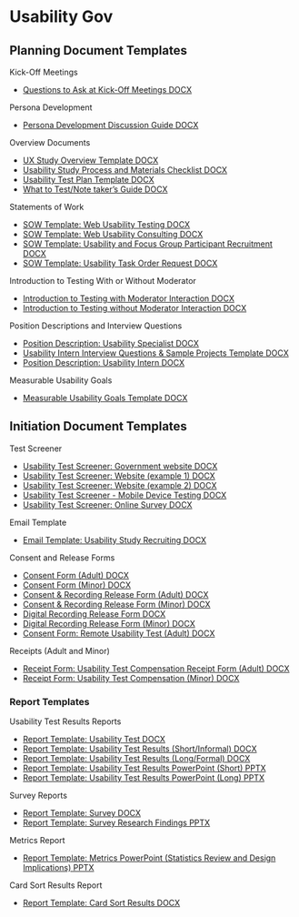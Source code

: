 # Usability Gov

## Planning Document Templates

Kick-Off Meetings
*   [Questions to Ask at Kick-Off Meetings DOCX](http://www.usability.gov/how-to-and-tools/resources/templates/questions-ask-kick-meetings.html)

Persona Development 
*   [Persona Development Discussion Guide DOCX](http://www.usability.gov/how-to-and-tools/resources/templates/persona-development-discussion-guide.html)

Overview Documents
*   [UX Study Overview Template DOCX](http://www.usability.gov/how-to-and-tools/resources/templates/ux-study-overview-template.html)
*   [Usability Study Process and Materials Checklist DOCX](http://www.usability.gov/how-to-and-tools/resources/templates/usability-study-process-and-materials-checklist.html)
*   [Usability Test Plan Template DOCX](http://www.usability.gov/how-to-and-tools/resources/templates/usability-test-plan-template.html)
*   [What to Test/Note taker’s Guide DOCX](http://www.usability.gov/how-to-and-tools/resources/templates/what-testnote-takers-guide.html)

Statements of Work
*   [SOW Template: Web Usability Testing DOCX](http://www.usability.gov/how-to-and-tools/resources/templates/sow-template-web-usability-testing.html)
*   [SOW Template: Web Usability Consulting DOCX](http://www.usability.gov/how-to-and-tools/resources/templates/sow-template-web-usability-consulting.html)
*   [SOW Template: Usability and Focus Group Participant Recruitment DOCX](http://www.usability.gov/how-to-and-tools/resources/templates/sow-template-usability-focus-group-participant-recruitment.html)
*   [SOW Template: Usability Task Order Request DOCX](http://www.usability.gov/how-to-and-tools/resources/templates/sow-template-usability-task-order-request.html)

Introduction to Testing With or Without Moderator
*   [Introduction to Testing with Moderator Interaction DOCX](http://www.usability.gov/how-to-and-tools/resources/templates/introduction-to-testing-with-moderator-interaction.html)
*   [Introduction to Testing without Moderator Interaction DOCX](http://www.usability.gov/how-to-and-tools/resources/templates/introduction-to-testing-without-interaction.html)

Position Descriptions and Interview Questions
*   [Position Description: Usability Specialist DOCX](http://www.usability.gov/how-to-and-tools/resources/templates/position-description-usability-specialist.html)
*   [Usability Intern Interview Questions & Sample Projects Template DOCX](http://www.usability.gov/how-to-and-tools/resources/templates/usability-intern-interview-questions-sample-projects-template.html)
*   [Position Description: Usability Intern DOCX](http://www.usability.gov/how-to-and-tools/resources/templates/position-description-usability-intern.html)

Measurable Usability Goals
*   [Measurable Usability Goals Template DOCX](http://www.usability.gov/how-to-and-tools/resources/templates/measurable-usability-goals-template.html)

## Initiation Document Templates

Test Screener
*   [Usability Test Screener: Government website DOCX](http://www.usability.gov/how-to-and-tools/resources/templates/usability-test-screener-government-site.html)
*   [Usability Test Screener: Website (example 1) DOCX](http://www.usability.gov/how-to-and-tools/resources/templates/usability-test-screener-website-example-1.html)
*   [Usability Test Screener: Website (example 2) DOCX](http://www.usability.gov/how-to-and-tools/resources/templates/usability-test-screener-website-example-2.html)
*   [Usability Test Screener - Mobile Device Testing DOCX](http://www.usability.gov/how-to-and-tools/resources/templates/usability-test-screener-mobile-device-testing.html)
*   [Usability Test Screener: Online Survey DOCX](http://www.usability.gov/how-to-and-tools/resources/templates/usability-test-screener-online-survey.html)

Email Template
*   [Email Template: Usability Study Recruiting DOCX](http://www.usability.gov/how-to-and-tools/resources/templates/email-template-usability-study-recruiting.html)

Consent and Release Forms
*   [Consent Form (Adult) DOCX](http://www.usability.gov/how-to-and-tools/resources/templates/consent-form-adult.html)
*   [Consent Form (Minor) DOCX](http://www.usability.gov/how-to-and-tools/resources/templates/consent-form-minor.html)
*   [Consent & Recording Release Form (Adult) DOCX](http://www.usability.gov/how-to-and-tools/resources/templates/consent-recording-release-form-adult.html)
*   [Consent & Recording Release Form (Minor) DOCX](http://www.usability.gov/how-to-and-tools/resources/templates/consent-recording-release-form-minor.html)
*   [Digital Recording Release Form DOCX](http://www.usability.gov/how-to-and-tools/resources/templates/digital-recording-release-form.html)
*   [Digital Recording Release Form (Minor) DOCX](http://www.usability.gov/how-to-and-tools/resources/templates/digital-recording-release-form-minor.html)
*   [Consent Form: Remote Usability Test (Adult) DOCX](http://www.usability.gov/how-to-and-tools/resources/templates/consent-form-remote-usability-test-adult.html)

Receipts (Adult and Minor)
*   [Receipt Form: Usability Test Compensation Receipt Form (Adult) DOCX](http://www.usability.gov/how-to-and-tools/resources/templates/receipt-form-usability-test-compensation-adult.html)
*   [Receipt Form: Usability Test Compensation (Minor) DOCX](http://www.usability.gov/how-to-and-tools/resources/templates/receipt-form-usability-test-compensation-minor.html)

### Report Templates

Usability Test Results Reports
*   [Report Template: Usability Test DOCX](http://www.usability.gov/how-to-and-tools/resources/templates/report-template-usability-test.html)
*   [Report Template: Usability Test Results (Short/Informal) DOCX](http://www.usability.gov/how-to-and-tools/resources/templates/report-template-usability-test-short.html)
*   [Report Template: Usability Test Results (Long/Formal) DOCX](http://www.usability.gov/how-to-and-tools/resources/templates/report-template-usability-test-long.html)
*   [Report Template: Usability Test Results PowerPoint (Short) PPTX](http://www.usability.gov/how-to-and-tools/resources/templates/report-template-usability-test-results-short.html)
*   [Report Template: Usability Test Results PowerPoint (Long) PPTX](http://www.usability.gov/how-to-and-tools/resources/templates/user-research-report-template-long.html)

Survey Reports
*   [Report Template: Survey DOCX](http://www.usability.gov/how-to-and-tools/resources/templates/report-template-survey.html)
*   [Report Template: Survey Research Findings PPTX](http://www.usability.gov/how-to-and-tools/resources/templates/report-template-survey-research-findings.html)

Metrics Report
*   [Report Template: Metrics PowerPoint (Statistics Review and Design Implications) PPTX](http://www.usability.gov/how-to-and-tools/resources/templates/statistics-review-and-design-implications-template.html)

Card Sort Results Report
*   [Report Template: Card Sort Results DOCX](http://www.usability.gov/how-to-and-tools/resources/templates/card-sort-report-template.html)

